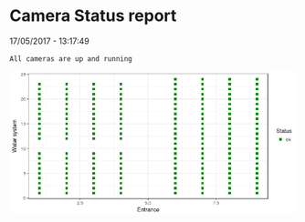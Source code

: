 Camera Status report
================
17/05/2017 - 13:17:49

    All cameras are up and running

![](camreport_files/figure-markdown_github/unnamed-chunk-2-1.png)
